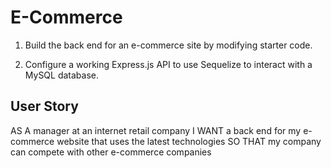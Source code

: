 # E-Commerce

1. Build the back end for an e-commerce site by modifying starter code. 

2. Configure a working Express.js API to use Sequelize to interact with a MySQL database.

## User Story

AS A manager at an internet retail company
I WANT a back end for my e-commerce website that uses the latest technologies
SO THAT my company can compete with other e-commerce companies





